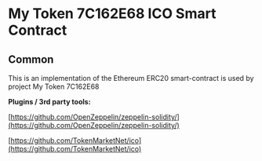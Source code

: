 # My Token 7C162E68 ICO Smart Contract

## Common

This is an implementation of the Ethereum ERC20 smart-contract is used by project My Token 7C162E68

<b>Plugins / 3rd party tools:</b>

[https://github.com/OpenZeppelin/zeppelin-solidity/](https://github.com/OpenZeppelin/zeppelin-solidity/)

[https://github.com/TokenMarketNet/ico](https://github.com/TokenMarketNet/ico)